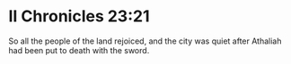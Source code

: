 # II Chronicles 23:21

So all the people of the land rejoiced, and the city was quiet after Athaliah had been put to death with the sword.
